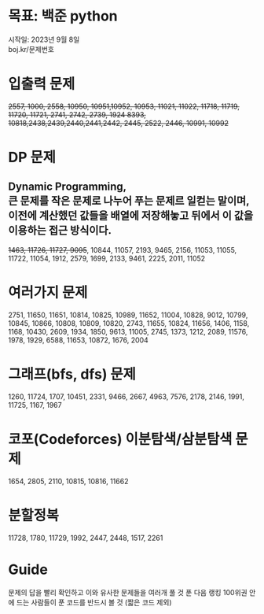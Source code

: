 
# 목표: 백준 python
 시작일: 2023년 9월 8일  
 boj.kr/문제번호

# 입출력 문제
~~2557, 1000, 2558, 10950, 10951,10952, 10953, 11021, 11022, 11718, 11719, 11720, 11721, 2741, 2742, 2739, 1924
8393, 10818,2438,2439,2440,2441,2442, 2445, 2522, 2446, 10991, 10992~~
 
# DP 문제 
## Dynamic Programming, <br> 큰 문제를 작은 문제로 나누어 푸는 문제르 일컫는 말이며, <br> 이전에 계산했던 값들을 배열에 저장해놓고 뒤에서 이 값을 이용하는 접근 방식이다.
~~1463, 11726, 11727, 9095~~, 10844, 11057, 2193, 9465, 2156, 11053, 11055, 11722, 11054, 1912, 2579, 1699, 2133, 9461, 2225, 2011, 11052

# 여러가지 문제
2751, 11650, 11651, 10814, 10825, 10989, 11652, 11004, 10828, 9012, 10799, 10845, 10866, 10808, 10809, 10820, 2743, 11655, 10824, 11656, 1406, 1158, 1168, 10430, 2609, 1934, 1850, 9613, 11005, 2745, 1373, 1212, 2089, 11576, 1978, 1929, 6588, 11653, 10872, 1676, 2004

# 그래프(bfs, dfs) 문제
1260, 11724, 1707, 10451, 2331, 9466, 2667, 4963, 7576, 2178, 2146, 1991, 11725, 1167, 1967

# 코포(Codeforces) 이분탐색/삼분탐색 문제
1654, 2805, 2110, 10815, 10816, 11662

# 분할정복
11728, 1780, 11729, 1992, 2447, 2448, 1517, 2261

# Guide
문제의 답을 빨리 확인하고 이와 유사한 문제들을 여러개 풀 것
푼 다음 랭킹 100위권 안에 드는 사람들이 푼 코드를 반드시 볼 것 (짧은 코드 제외)
